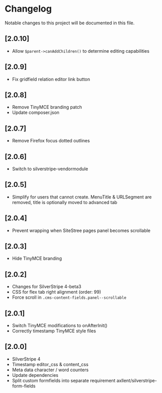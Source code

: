 # Changelog

Notable changes to this project will be documented in this file.

## [2.0.10]

- Allow `$parent->canAddChildren()` to determine editing capabilities


## [2.0.9]

- Fix gridfield relation editor link button


## [2.0.8]

- Remove TinyMCE branding patch
- Update composer.json


## [2.0.7]

- Remove Firefox focus dotted outlines


## [2.0.6]

- Switch to silverstripe-vendormodule


## [2.0.5]

- Simplify for users that cannot create. MenuTitle & URLSegment are removed, title is optionally moved to advanced tab


## [2.0.4]

- Prevent wrapping when SiteStree pages panel becomes scrollable


## [2.0.3]

- Hide TinyMCE branding


## [2.0.2]

- Changes for SilverStripe 4-beta3
- CSS for flex tab right alignment (order: 99)
- Force scroll in `.cms-content-fields.panel--scrollable`


## [2.0.1]

- Switch TinyMCE modifications to onAfterInit()
- Correctly timestamp TinyMCE style files


## [2.0.0]

- SilverStripe 4
- Timestamp editor_css & content_css
- Meta data character / word counters
- Update dependencies
- Split custom formfields into separate requirement axllent/silverstripe-form-fields
